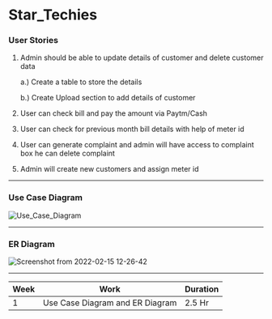 # Star_Techies

### User Stories

1. Admin should be able to update details of customer and delete customer data

	a.) Create a table to store the details
	
	b.)  Create Upload section to add details of customer
	
2. User can check bill and pay the amount via Paytm/Cash
3. User can check for previous month bill details with help of meter id
4. User can generate complaint and admin will have access to complaint box 
   he can delete complaint
5. Admin will create new customers and assign meter id 

***

### Use Case Diagram

![Use_Case_Diagram](https://user-images.githubusercontent.com/56226813/153884256-4ac06bf5-bd14-4fc8-82cf-e6262e44ad5a.png)

***

### ER Diagram

![Screenshot from 2022-02-15 12-26-42](https://user-images.githubusercontent.com/56226813/154011491-7910476d-d0e4-4c63-86a1-d39835943281.png)

***

| Week    | Work | Duration | 
| ----------- | ----------- | -----------|
|  1       | Use Case Diagram and ER Diagram      | 2.5 Hr |



